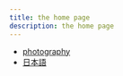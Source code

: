 ```yaml
---
title: the home page
description: the home page
---
```

- [photography](photography/index.md)
- [日本語](日本語/index.md)